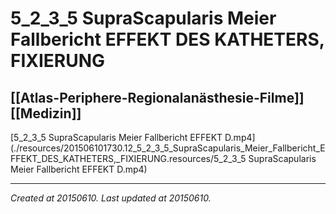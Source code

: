 # 5_2_3_5 SupraScapularis Meier Fallbericht EFFEKT DES KATHETERS, FIXIERUNG
 [[Atlas-Periphere-Regionalanästhesie-Filme]] [[Medizin]] 
---



[5\_2\_3\_5 SupraScapularis Meier Fallbericht EFFEKT D.mp4](./resources/201506101730.12_5_2_3_5_SupraScapularis_Meier_Fallbericht_EFFEKT_DES_KATHETERS,_FIXIERUNG.resources/5_2_3_5 SupraScapularis Meier Fallbericht EFFEKT D.mp4)

---

_Created at 20150610._
_Last updated at 20150610._



